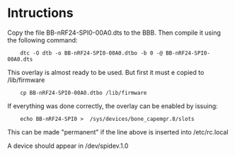 Intructions
====

Copy the file BB-nRF24-SPI0-00A0.dts to the BBB.
Then compile it using the following command:

		dtc -O dtb -o BB-nRF24-SPI0-00A0.dtbo -b 0 -@ BB-nRF24-SPI0-00A0.dts

This overlay is almost ready to be used. But first it must e copied
to /lib/firmware

		cp BB-nRF24-SPI0-00A0.dtbo /lib/firmware

If everything was done correctly, the overlay can be enabled by issuing:

		echo BB-nRF24-SPI0 >  /sys/devices/bone_capemgr.8/slots

This can be made "permanent" if the line above is inserted into
/etc/rc.local

A device should appear in /dev/spidev.1.0

